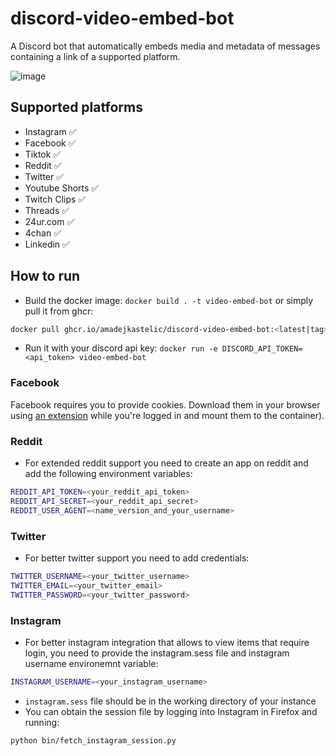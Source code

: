 # discord-video-embed-bot
A Discord bot that automatically embeds media and metadata of messages containing a link of a supported platform.

![image](https://github.com/amadejkastelic/discord-video-embed-bot/assets/26391003/bada7a36-db0d-44ba-89ee-afe4f79ad7d3)


## Supported platforms
- Instagram ✅
- Facebook ✅
- Tiktok ✅
- Reddit ✅
- Twitter ✅
- Youtube Shorts ✅
- Twitch Clips ✅
- Threads ✅
- 24ur.com ✅
- 4chan ✅
- Linkedin ✅

## How to run
- Build the docker image: `docker build . -t video-embed-bot` or simply pull it from ghcr:
```bash
docker pull ghcr.io/amadejkastelic/discord-video-embed-bot:<latest|tag>
```
- Run it with your discord api key: `docker run -e DISCORD_API_TOKEN=<api_token> video-embed-bot`

### Facebook
Facebook requires you to provide cookies. Download them in your browser using [an extension](https://chrome.google.com/webstore/detail/get-cookiestxt-locally/cclelndahbckbenkjhflpdbgdldlbecc) while you're logged in and mount them to the container).

### Reddit
- For extended reddit support you need to create an app on reddit and add the following environment variables:
```bash
REDDIT_API_TOKEN=<your_reddit_api_token>
REDDIT_API_SECRET=<your_reddit_api_secret>
REDDIT_USER_AGENT=<name_version_and_your_username>
```

### Twitter
- For better twitter support you need to add credentials:
```bash
TWITTER_USERNAME=<your_twitter_username>
TWITTER_EMAIL=<your_twitter_email>
TWITTER_PASSWORD=<your_twitter_password>
```

### Instagram
- For better instagram integration that allows to view items that require login, you need to provide the instagram.sess file and instagram username environemnt variable:
```bash
INSTAGRAM_USERNAME=<your_instagram_username>
```
- `instagram.sess` file should be in the working directory of your instance
- You can obtain the session file by logging into Instagram in Firefox and running:
```bash
python bin/fetch_instagram_session.py
```
